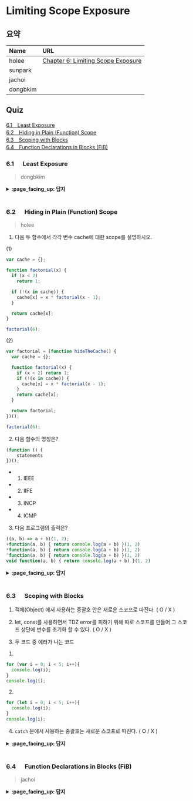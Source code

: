 # Limiting Scope Exposure

## 요약
| Name | URL |
|:---|:---|
| holee | [Chapter 6: Limiting Scope Exposure](https://github.com/hochan222/Everything-in-JavaScript/wiki/Chapter-6:-Limiting-Scope-Exposure) |
| sunpark |  |
| jachoi |  |
| dongbkim |  |

## Quiz

[6.1　Least Exposure](#61---Least-Exposure)<br>
[6.2　Hiding in Plain (Function) Scope](#62---Hiding-in-Plain-(Function)-Scope)<br>
[6.3　Scoping with Blocks](#63---Scoping-with-Blocks)<br>
[6.4　Function Declarations in Blocks (FiB)](#64---Function-Declarations-in-Blocks-(FiB))<br>

### 6.1 　  Least Exposure

> dongbkim

<details>
<summary> <b> :page_facing_up: 답지 </b>  </summary>
<div markdown="1">

</div>
</details>
<br>

### 6.2 　  Hiding in Plain (Function) Scope

> holee

1. 다음 두 함수에서 각각 변수 cache에 대한 scope를 설명하시오.

(1)
```js
var cache = {};

function factorial(x) { 
  if (x < 2) 
    return 1; 

  if (!(x in cache)) {
    cache[x] = x * factorial(x - 1); 
  }

  return cache[x]; 
}

factorial(6);
```
(2)
```js
var factorial = (function hideTheCache() { 
  var cache = {};

  function factorial(x) { 
    if (x < 2) return 1; 
    if (!(x in cache)) {
      cache[x] = x * factorial(x - 1); 
    }
    return cache[x]; 
  }

  return factorial; 
})();

factorial(6);
```

2. 다음 함수의 명칭은?
```js
(function () {
    statements
})();
```
  - 1. IEEE
  - 2. IIFE
  - 3. INCP
  - 4. ICMP

3. 다음 프로그램의 출력은?
```js
((a, b) => a + b)(1, 2);
+function(a, b) { return console.log(a + b) }(1, 2) 
*function(a, b) { return console.log(a + b) }(1, 2)
^function(a, b) { return console.log(a + b) }(1, 2) 
void function(a, b) { return console.log(a + b) }(1, 2)
```

<details>
<summary> <b> :page_facing_up: 답지 </b>  </summary>
<div markdown="1">

1. (1)은 전역으로 설정되고 (2)는 hideTheCache함수 내부 scope를 갖는다. 

    > var는 나타나는 위치에 관계없이 가장 가까운 둘러싸는 함수 범위에 연결된다.

2. 다음 함수의 명칭은?

    > 2. IIFE

3. 다음 식의 동작은?
```js
((a, b) => a + b)(1, 2); // 3
+function(a, b) { return console.log(a + b) }(1, 2) // 3
*function(a, b) { return console.log(a + b) }(1, 2) // 3
^function(a, b) { return console.log(a + b) }(1, 2) // 3
void function(a, b) { return console.log(a + b) }(1, 2) // 3
```
</div>
</details>
<br>

### 6.3 　  Scoping with Blocks

1. 객체(Object) 에서 사용하는 중괄호 안은 새로운 스코프로 따진다. ( O / X )

2. let, const를 사용하면서 TDZ error를 피하기 위해 따로 스코프를 만들어 그 스코프 상단에 변수를 초기화 할 수 있다. ( O / X )

3. 두 코드 중 에러가 나는 코드
  1)
  ```javascript
  for (var i = 0; i < 5; i++){
    console.log(i);
  }
  console.log(i);
  ```
  2)
  ```javascript
  for (let i = 0; i < 5; i++){
    console.log(i);
  }
  console.log(i);
  ```

4. `catch` 문에서 사용하는 중괄호는 새로운 스코프로 따진다. ( O / X )

<details>
<summary> <b> :page_facing_up: 답지 </b>  </summary>
<div markdown="1">

1. 객체(Object) 에서 사용하는 중괄호 안은 새로운 스코프로 따진다. ( O / **X** )
  > Object literals use `{ .. }` curly-brace pairs to delimit their key-value lists, but such object values are **not** scopes. **p.112**

2. let, const를 사용하면서 TDZ error를 피하기 위해 따로 스코프를 만들어 그 스코프 상단에 변수를 초기화 할 수 있다. ( **O** / X )
  > My suggestion there was: to minimize the risk of TDZ errors with `let/const` declarations, always put those declarations at the top of their scope. **p.114**

3. 다음 코드에서 변수 `i`는 각각 몇번 선언되었나?
  > var는 hoisting에 의해 function scope를 사용해 for문 밖에서 선언되지만, let은 for scope 안에서 선언되기 때문에 for문 밖에서 변수를 사용할 수 없다. **p.121~122**

4. `catch` 문에서 사용하는 중괄호는 새로운 스코프로 따진다. ( O / **X** )
  > ES2019 (recently, at the time of writing) changed  `catch` clauses so their declaration is optional; if the declaration is omitted, the `catch` block is no longer (by default) a scope; it's still a block, though! **p.124**

</div>
</details>
<br>

### 6.4 　  Function Declarations in Blocks (FiB)

> jachoi

<details>
<summary> <b> :page_facing_up: 답지 </b>  </summary>
<div markdown="1">

</div>
</details>
<br>
